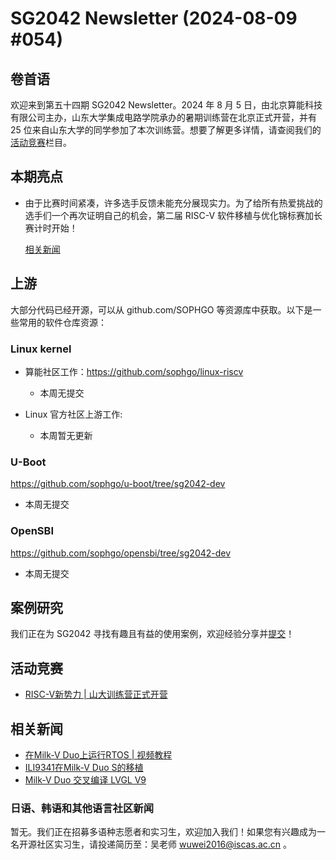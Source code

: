 # SG2042 Newsletter (2024-08-09 #054)

## 卷首语

欢迎来到第五十四期 SG2042 Newsletter。2024 年 8 月 5 日，由北京算能科技有限公司主办，山东大学集成电路学院承办的暑期训练营在北京正式开营，并有 25 位来自山东大学的同学参加了本次训练营。想要了解更多详情，请查阅我们的[活动竞赛](#活动竞赛)栏目。

## 本期亮点

+ 由于比赛时间紧凑，许多选手反馈未能充分展现实力。为了给所有热爱挑战的选手们一个再次证明自己的机会，第二届 RISC-V 软件移植与优化锦标赛加长赛计时开始！

  [相关新闻](https://mp.weixin.qq.com/s/TlTY2LFbMQj0OqFtS864Pg)

## 上游

大部分代码已经开源，可以从 github.com/SOPHGO 等资源库中获取。以下是一些常用的软件仓库资源：

### Linux kernel

+ 算能社区工作：https://github.com/sophgo/linux-riscv

  +  本周无提交

+ Linux 官方社区上游工作:

  + 本周暂无更新


### U-Boot

https://github.com/sophgo/u-boot/tree/sg2042-dev

+ 本周无提交

### OpenSBI

https://github.com/sophgo/opensbi/tree/sg2042-dev 

+ 本周无提交

## 案例研究

我们正在为 SG2042 寻找有趣且有益的使用案例，欢迎经验分享并[提交](https://github.com/sophgocommunity/SG2042-Newsletter/pulls)！

## 活动竞赛

+ [RISC-V新势力 | 山大训练营正式开营][event-1]

[event-1]:https://mp.weixin.qq.com/s/1lHZ8y7b4FaSGHFaTfmUTg

## 相关新闻

+ [在Milk-V Duo上运行RTOS | 视频教程][news-1]
+ [ILI9341在Milk-V Duo S的移植][news-2]
+ [Milk-V Duo 交叉编译 LVGL V9][news-3]

[news-1]:https://www.bilibili.com/video/BV15qiPeDEcf
[news-2]:https://community.milkv.io/t/ili9341-milkv-duos-framebuffer-lvgl/2571
[news-3]:https://zhuanlan.zhihu.com/p/712629988

### 日语、韩语和其他语言社区新闻

暂无。我们正在招募多语种志愿者和实习生，欢迎加入我们！如果您有兴趣成为一名开源社区实习生，请投递简历至：吴老师 [wuwei2016@iscas.ac.cn](mailto:wuwei2016@iscas.ac.cn) 。
